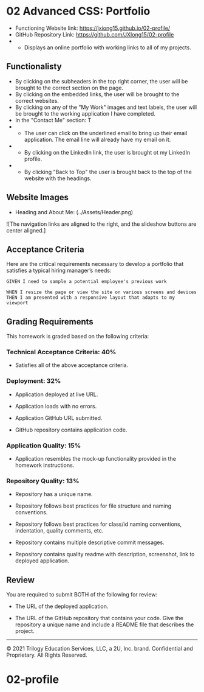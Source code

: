 # 02 Advanced CSS: Portfolio

* Functioning Website link: https://jxiong15.github.io/02-profile/
* GitHub Repository Link: https://github.com/JXIong15/02-profile
* * Displays an online portfolio with working links to all of my projects.

## Functionalisty

* By clicking on the subheaders in the top right corner, the user will be brought to the correct section on the page.
* By clicking on the embedded links, the user will be brought to the correct websites.
* By clicking on any of the "My Work" images and text labels, the user will be brought to the working application I have completed.
* In the "Contact Me" section: T
* * The user can click on the underlined email to bring up their email application. The email line will already have my email on it.
* * By clicking on the LinkedIn link, the user is brought ot my LinkedIn profile.
* * By clicking "Back to Top" the user is brought back to the top of the website with the headings.

## Website Images

* Heading and About Me: 
(../Assets/Header.png)

![The navigation links are aligned to the right, and the slideshow buttons are center aligned.]


## Acceptance Criteria

Here are the critical requirements necessary to develop a portfolio that satisfies a typical hiring manager’s needs:

```
GIVEN I need to sample a potential employee's previous work

WHEN I resize the page or view the site on various screens and devices
THEN I am presented with a responsive layout that adapts to my viewport
```

## Grading Requirements

This homework is graded based on the following criteria: 

### Technical Acceptance Criteria: 40%

* Satisfies all of the above acceptance criteria.

### Deployment: 32%

* Application deployed at live URL.

* Application loads with no errors.

* Application GitHub URL submitted.

* GitHub repository contains application code.

### Application Quality: 15%

* Application resembles the mock-up functionality provided in the homework instructions.

### Repository Quality: 13%

* Repository has a unique name.

* Repository follows best practices for file structure and naming conventions.

* Repository follows best practices for class/id naming conventions, indentation, quality comments, etc.

* Repository contains multiple descriptive commit messages.

* Repository contains quality readme with description, screenshot, link to deployed application.

## Review

You are required to submit BOTH of the following for review:

* The URL of the deployed application.

* The URL of the GitHub repository that contains your code. Give the repository a unique name and include a README file that describes the project.

- - -
© 2021 Trilogy Education Services, LLC, a 2U, Inc. brand. Confidential and Proprietary. All Rights Reserved.
# 02-profile
